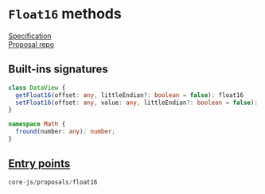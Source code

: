 # `Float16` methods
[Specification](https://tc39.es/proposal-float16array/)\
[Proposal repo](https://github.com/tc39/proposal-float16array)

## Built-ins signatures
```ts
class DataView {
  getFloat16(offset: any, littleEndian?: boolean = false): float16
  setFloat16(offset: any, value: any, littleEndian?: boolean = false): void;
}

namespace Math {
  fround(number: any): number;
}
```

## [Entry points]({docs-version}/docs/usage#h-entry-points)
```ts
core-js/proposals/float16
```
